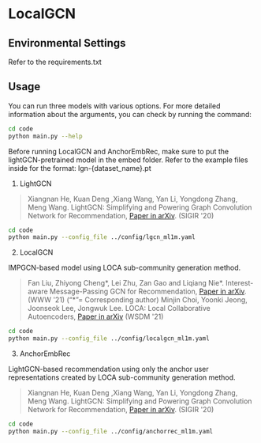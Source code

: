 # LocalGCN

## Environmental Settings
Refer to the requirements.txt

## Usage
You can run three models with various options.
For more detailed information about the arguments, you can check by running the command:

```bash
cd code
python main.py --help
```

Before running LocalGCN and AnchorEmbRec, make sure to put the lightGCN-pretrained model in the embed folder.
Refer to the example files inside for the format:
lgn-{dataset_name}.pt

1. LightGCN

>Xiangnan He, Kuan Deng ,Xiang Wang, Yan Li, Yongdong Zhang, Meng Wang. LightGCN: Simplifying and Powering Graph Convolution Network for Recommendation, [Paper in arXiv](https://arxiv.org/abs/2002.02126). (SIGIR '20)

```bash
cd code
python main.py --config_file ../config/lgcn_ml1m.yaml
```

2. LocalGCN

IMPGCN-based model using LOCA sub-community generation method. 
> Fan Liu, Zhiyong Cheng*, Lei Zhu, Zan Gao and Liqiang Nie*. Interest-aware Message-Passing GCN for Recommendation, [Paper in arXiv](https://arxiv.org/abs/2102.10044). (WWW '21) (“*”= Corresponding author)
> Minjin Choi, Yoonki Jeong, Joonseok Lee, Jongwuk Lee. LOCA: Local Collaborative Autoencoders,  [Paper in arXiv](https://arxiv.org/abs/2103.16103) (WSDM '21)

```bash
cd code
python main.py --config_file ../config/localgcn_ml1m.yaml
```

3. AnchorEmbRec

LightGCN-based recommendation using only the anchor user representations created by LOCA sub-community generation method.
>Xiangnan He, Kuan Deng ,Xiang Wang, Yan Li, Yongdong Zhang, Meng Wang. LightGCN: Simplifying and Powering Graph Convolution Network for Recommendation, [Paper in arXiv](https://arxiv.org/abs/2002.02126). (SIGIR '20)

```bash
cd code
python main.py --config_file ../config/anchorrec_ml1m.yaml
```